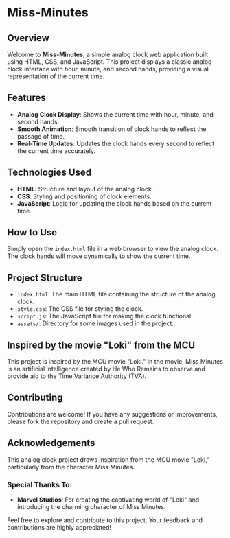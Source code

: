 
# Miss-Minutes

## Overview
Welcome to **Miss-Minutes**, a simple analog clock web application built using HTML, CSS, and JavaScript. This project displays a classic analog clock interface with hour, minute, and second hands, providing a visual representation of the current time.

## Features

- **Analog Clock Display**: Shows the current time with hour, minute, and second hands.
- **Smooth Animation**: Smooth transition of clock hands to reflect the passage of time.
- **Real-Time Updates**: Updates the clock hands every second to reflect the current time accurately.

## Technologies Used

- **HTML**: Structure and layout of the analog clock.
- **CSS**: Styling and positioning of clock elements.
- **JavaScript**: Logic for updating the clock hands based on the current time.

## How to Use

Simply open the `index.html` file in a web browser to view the analog clock. The clock hands will move dynamically to show the current time.

## Project Structure

- `index.html`: The main HTML file containing the structure of the analog clock.
- `style.css`: The CSS file for styling the clock.
- `script.js`: The JavaScript file for making the clock functional.
- `assets/`: Directory for some images used in the project.

## Inspired by the movie "Loki" from the MCU

This project is inspired by the MCU movie "Loki." In the movie, Miss Minutes is an artificial intelligence created by He Who Remains to observe and provide aid to the Time Variance Authority (TVA).

## Contributing

Contributions are welcome! If you have any suggestions or improvements, please fork the repository and create a pull request.


## Acknowledgements

This analog clock project draws inspiration from the MCU movie "Loki," particularly from the character Miss Minutes.

### Special Thanks To:

- **Marvel Studios**: For creating the captivating world of "Loki" and introducing the charming character of Miss Minutes.
  
Feel free to explore and contribute to this project. Your feedback and contributions are highly appreciated!
